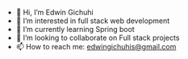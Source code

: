 - 👋 Hi, I’m Edwin Gichuhi
- 👀 I’m interested in full stack web development
- 🌱 I’m currently learning Spring boot 
- 💞️ I’m looking to collaborate on Full stack projects
- 📫 How to reach me: edwingichuhis@gmail.com


